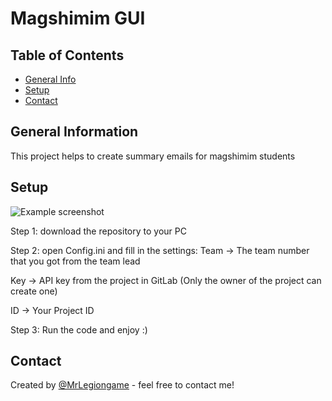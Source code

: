 # Magshimim GUI

## Table of Contents
* [General Info](#general-information)
* [Setup](#setup)
* [Contact](#contact)
<!-- * [License](#license) -->


## General Information
This project helps to create summary emails for magshimim students


## Setup
![Example screenshot](./img/screenshot.png)

Step 1: 
download the repository to your PC

Step 2: 
open Config.ini and fill in the settings: 
Team -> The team number that you got from the team lead

Key -> API key from the project in GitLab (Only the owner of the project can create one)

ID -> Your Project ID


Step 3: 
Run the code and enjoy :)
## Contact
Created by [@MrLegiongame](https://www.linkedin.com/in/leonid-vyushkov/) - feel free to contact me!

